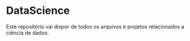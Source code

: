 # DataScience
Este repositório vai dispor de todos os arquivos e projetos relacionados a ciência de dados.
